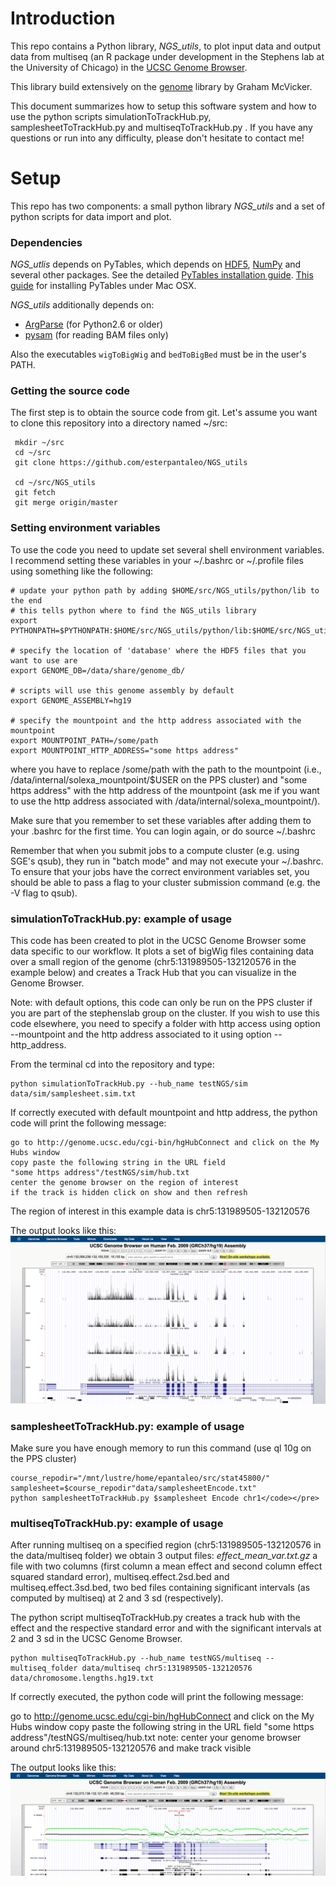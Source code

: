 # Introduction

This repo contains a Python library, *NGS_utils*, to plot input data and output data from multiseq (an R package under development in the Stephens lab at the University of Chicago) in the [UCSC Genome Browser](http://genome.ucsc.edu/).

This library build extensively on the [genome](https://github.com/gmcvicker/genome) library by Graham McVicker. 

This document summarizes how to setup this software system and how to use the python scripts simulationToTrackHub.py, samplesheetToTrackHub.py and multiseqToTrackHub.py . If you have any questions or run into any difficulty, please don't hesitate to contact me!

# Setup

This repo has two components: a small python library *NGS_utils* and a set of python scripts for data import and plot.

### Dependencies

*NGS_utlis* depends on PyTables, which depends on [HDF5](http://www.hdfgroup.org/HDF5/), [NumPy](http://www.numpy.org/) and several other packages. 
See the detailed [PyTables installation guide](http://pytables.github.io/usersguide/installation.html). [This 
guide](http://assorted-experience.blogspot.com/2011/12/mac-os-x-install-pytables-and-h5py.html) for installing
PyTables under Mac OSX.

*NGS_utils* additionally depends on:
* [ArgParse](https://code.google.com/p/argparse/) (for Python2.6 or older)
* [pysam](https://code.google.com/p/pysam/) (for reading BAM files only)

Also the executables `wigToBigWig` and `bedToBigBed` must be in the user's PATH.


### Getting the source code

The first step is to obtain the source code from git. Let's assume you want to clone this repository 
into a directory named ~/src:

     mkdir ~/src
     cd ~/src
     git clone https://github.com/esterpantaleo/NGS_utils

     cd ~/src/NGS_utils
     git fetch
     git merge origin/master


### Setting environment variables

To use the code you need to update set several shell environment variables. 
I recommend setting these variables in your ~/.bashrc or ~/.profile files using 
something like the following:

    # update your python path by adding $HOME/src/NGS_utils/python/lib to the end
    # this tells python where to find the NGS_utils library 
    export PYTHONPATH=$PYTHONPATH:$HOME/src/NGS_utils/python/lib:$HOME/src/NGS_utils/python/script
    
    # specify the location of 'database' where the HDF5 files that you want to use are
    export GENOME_DB=/data/share/genome_db/
    
    # scripts will use this genome assembly by default 
    export GENOME_ASSEMBLY=hg19

    # specify the mountpoint and the http address associated with the mountpoint
    export MOUNTPOINT_PATH=/some/path
    export MOUNTPOINT_HTTP_ADDRESS="some https address" 

where you have to replace /some/path with the path to the mountpoint (i.e., /data/internal/solexa_mountpoint/$USER on the PPS cluster) and "some https address" with the http address of the mountpoint (ask me if you want to use the http address associated with /data/internal/solexa_mountpoint/).  

Make sure that you remember to set these variables after adding them to your .bashrc for the first time. 
You can login again, or do source ~/.bashrc

Remember that when you submit jobs to a compute cluster (e.g. using SGE's qsub), they run in "batch mode" 
and may not execute your ~/.bashrc. To ensure that your jobs have the correct environment variables set, 
you should be able to pass a flag to your cluster submission command (e.g. the -V flag to qsub).


### simulationToTrackHub.py: example of usage
This code has been created to plot in the UCSC Genome Browser some data specific to our workflow. It plots a set of bigWig files containing data over a small region of the genome (chr5:131989505-132120576 in the example below) and creates a Track Hub that you can visualize in the Genome Browser.

Note: with default options, this code can only be run on the PPS cluster if you are part of the stephenslab group on the cluster. If you wish to use this code elsewhere, you need to specify a folder with http access using option --mountpoint and the http address associated to it using option --http_address.

From the terminal cd into the repository and type:

    python simulationToTrackHub.py --hub_name testNGS/sim data/sim/samplesheet.sim.txt 

If correctly executed with default mountpoint and http address, the python code will print the following message:

    go to http://genome.ucsc.edu/cgi-bin/hgHubConnect and click on the My Hubs window    
    copy paste the following string in the URL field
    "some https address"/testNGS/sim/hub.txt
    center the genome browser on the region of interest
    if the track is hidden click on show and then refresh

The region of interest in this example data is chr5:131989505-132120576

The output looks like this:
![Image](plots/sim.png?raw=true)

### samplesheetToTrackHub.py: example of usage

Make sure you have enough memory to run this command (use ql 10g on the PPS cluster)

    course_repodir="/mnt/lustre/home/epantaleo/src/stat45800/"
    samplesheet=$course_repodir"data/samplesheetEncode.txt"
    python samplesheetToTrackHub.py $samplesheet Encode chr1</code></pre>


### multiseqToTrackHub.py: example of usage
After running multiseq on a specified region (chr5:131989505-132120576 in the data/multiseq folder) we obtain 3 output files: *effect_mean_var.txt.gz* a file with two columns (first column a mean effect and second column effect squared standard error), multiseq.effect.2sd.bed and multiseq.effect.3sd.bed, two bed files containing significant intervals (as computed by multiseq) at 2 and 3 sd (respectively).

The python script multiseqToTrackHub.py creates a track hub with the effect and the respective standard error and with the significant intervals at 2 and 3 sd in the UCSC Genome Browser.
 
    python multiseqToTrackHub.py --hub_name testNGS/multiseq --multiseq_folder data/multiseq chr5:131989505-132120576 data/chromosome.lengths.hg19.txt

If correctly executed, the python code will print the following message:
  
   go to http://genome.ucsc.edu/cgi-bin/hgHubConnect and click on the My Hubs window
   copy paste the following string in the URL field
   "some https address"/testNGS/multiseq/hub.txt
   note: center your genome browser around chr5:131989505-132120576 and make track visible

The output looks like this:
![Image](plots/multiseq.png?raw=true)